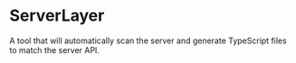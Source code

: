 ServerLayer
===========

A tool that will automatically scan the server and generate TypeScript files to match the server API.
